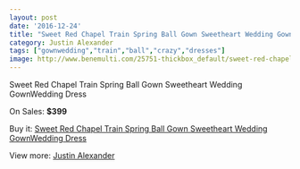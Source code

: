 ```yaml
---
layout: post
date: '2016-12-24'
title: "Sweet Red Chapel Train Spring Ball Gown Sweetheart Wedding GownWedding Dress"
category: Justin Alexander
tags: ["gownwedding","train","ball","crazy","dresses"]
image: http://www.benemulti.com/25751-thickbox_default/sweet-red-chapel-train-spring-ball-gown-sweetheart-wedding-gownwedding-dress.jpg
---
```

Sweet Red Chapel Train Spring Ball Gown Sweetheart Wedding GownWedding Dress

On Sales: **$399**
<a href="https://www.benemulti.com/en/justin-alexander/10145-sweet-red-chapel-train-spring-ball-gown-sweetheart-wedding-gownwedding-dress.html"><amp-img layout="responsive" width="600" height="600" src="//www.benemulti.com/25751-thickbox_default/sweet-red-chapel-train-spring-ball-gown-sweetheart-wedding-gownwedding-dress.jpg" alt="Sweet Red Chapel Train Spring Ball Gown Sweetheart Wedding GownWedding Dress 0" /></a>

Buy it: [Sweet Red Chapel Train Spring Ball Gown Sweetheart Wedding GownWedding Dress](https://www.benemulti.com/en/justin-alexander/10145-sweet-red-chapel-train-spring-ball-gown-sweetheart-wedding-gownwedding-dress.html "Sweet Red Chapel Train Spring Ball Gown Sweetheart Wedding GownWedding Dress")

View more: [Justin Alexander](https://www.benemulti.com/en/35-justin-alexander "Justin Alexander")